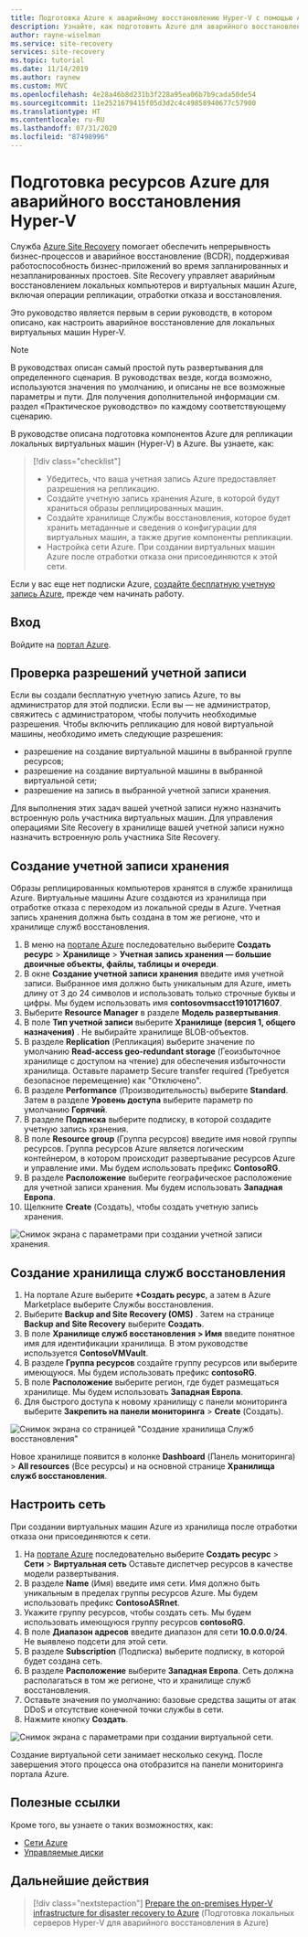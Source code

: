 ```yaml
---
title: Подготовка Azure к аварийному восстановлению Hyper-V с помощью Azure Site Recovery
description: Узнайте, как подготовить Azure для аварийного восстановления локальных виртуальных машин Hyper-V с помощью Azure Site Recovery
author: rayne-wiselman
ms.service: site-recovery
services: site-recovery
ms.topic: tutorial
ms.date: 11/14/2019
ms.author: raynew
ms.custom: MVC
ms.openlocfilehash: 4e28a46b8d231b3f228a95ea06b7b9cada50de54
ms.sourcegitcommit: 11e2521679415f05d3d2c4c49858940677c57900
ms.translationtype: HT
ms.contentlocale: ru-RU
ms.lasthandoff: 07/31/2020
ms.locfileid: "87498996"
---
```

# <a name="prepare-azure-resources-for-hyper-v-disaster-recovery"></a>Подготовка ресурсов Azure для аварийного восстановления Hyper-V

 Служба [Azure Site Recovery](site-recovery-overview.md) помогает обеспечить непрерывность бизнес-процессов и аварийное восстановление (BCDR), поддерживая работоспособность бизнес-приложений во время запланированных и незапланированных простоев. Site Recovery управляет аварийным восстановлением локальных компьютеров и виртуальных машин Azure, включая операции репликации, отработки отказа и восстановления.

Это руководство является первым в серии руководств, в котором описано, как настроить аварийное восстановление для локальных виртуальных машин Hyper-V.

> [!NOTE]
> В руководствах описан самый простой путь развертывания для определенного сценария. В руководствах везде, когда возможно, используются значения по умолчанию, и описаны не все возможные параметры и пути. Для получения дополнительной информации см. раздел «Практическое руководство» по каждому соответствующему сценарию.

В руководстве описана подготовка компонентов Azure для репликации локальных виртуальных машин (Hyper-V) в Azure. Вы узнаете, как:

> [!div class="checklist"]
> * Убедитесь, что ваша учетная запись Azure предоставляет разрешения на репликацию.
> * Создайте учетную запись хранения Azure, в которой будут храниться образы реплицированных машин.
> * Создайте хранилище Службы восстановления, которое будет хранить метаданные и сведения о конфигурации для виртуальных машин, а также другие компоненты репликации.
> * Настройка сети Azure. При создании виртуальных машин Azure после отработки отказа они присоединяются к этой сети.

Если у вас еще нет подписки Azure, [создайте бесплатную учетную запись Azure](https://azure.microsoft.com/pricing/free-trial/), прежде чем начинать работу.

## <a name="sign-in"></a>Вход

Войдите на [портал Azure](https://portal.azure.com).

## <a name="verify-account-permissions"></a>Проверка разрешений учетной записи

Если вы создали бесплатную учетную запись Azure, то вы администратор для этой подписки. Если вы — не администратор, свяжитесь с администратором, чтобы получить необходимые разрешения. Чтобы включить репликацию для новой виртуальной машины, необходимо иметь следующие разрешения:

- разрешение на создание виртуальной машины в выбранной группе ресурсов;
- разрешение на создание виртуальной машины в выбранной виртуальной сети;
- разрешение на запись в выбранной учетной записи хранения.

Для выполнения этих задач вашей учетной записи нужно назначить встроенную роль участника виртуальных машин. Для управления операциями Site Recovery в хранилище вашей учетной записи нужно назначить встроенную роль участника Site Recovery.

## <a name="create-a-storage-account"></a>Создание учетной записи хранения

Образы реплицированных компьютеров хранятся в службе хранилища Azure. Виртуальные машины Azure создаются из хранилища при отработке отказа с переходом из локальной среды в Azure. Учетная запись хранения должна быть создана в том же регионе, что и хранилище служб восстановления.

1. В меню на [портале Azure](https://portal.azure.com) последовательно выберите **Создать ресурс** > **Хранилище** > **Учетная запись хранения — большие двоичные объекты, файлы, таблицы и очереди**.
2. В окне **Создание учетной записи хранения** введите имя учетной записи.  Выбранное имя должно быть уникальным для Azure, иметь длину от 3 до 24 символов и использовать только строчные буквы и цифры. Мы будем использовать имя **contosovmsacct1910171607**.
3. Выберите **Resource Manager** в разделе **Модель развертывания**.
4. В поле **Тип учетной записи** выберите **Хранилище (версия 1, общего назначения)** . Не выбирайте хранилище BLOB-объектов.
5. В разделе **Replication** (Репликация) выберите значение по умолчанию **Read-access geo-redundant storage** (Геоизбыточное хранилище с доступом на чтение) для обеспечения избыточности хранилища. Оставьте параметр Secure transfer required (Требуется безопасное перемещение) как "Отключено".
6. В разделе **Performance** (Производительность) выберите **Standard**. Затем в разделе **Уровень доступа** выберите параметр по умолчанию **Горячий**.
7. В разделе **Подписка** выберите подписку, в которой создадите учетную запись хранения.
8. В поле **Resource group** (Группа ресурсов) введите имя новой группы ресурсов. Группа ресурсов Azure является логическим контейнером, в котором происходит развертывание ресурсов Azure и управление ими. Мы будем использовать префикс **ContosoRG**.
9. В разделе **Расположение** выберите географическое расположение для учетной записи хранения. Мы будем использовать **Западная Европа**.
10. Щелкните **Create** (Создать), чтобы создать учетную запись хранения.

   ![Снимок экрана с параметрами при создании учетной записи хранения.](media/tutorial-prepare-azure/create-storageacct.png)

## <a name="create-a-recovery-services-vault"></a>Создание хранилища служб восстановления

1. На портале Azure выберите **+Создать ресурс**, а затем в Azure Marketplace выберите Службы восстановления.
2. Выберите **Backup and Site Recovery (OMS)** . Затем на странице **Backup and Site Recovery** выберите **Создать**.
1. В поле **Хранилище служб восстановления > Имя** введите понятное имя для идентификации хранилища. В этом руководстве используется **ContosoVMVault**.
2. В разделе **Группа ресурсов** создайте группу ресурсов или выберите имеющуюся. Мы будем использовать префикс **contosoRG**.
3. В поле **Расположение** выберите регион, где будет размещаться хранилище. Мы будем использовать **Западная Европа**.
4. Для быстрого доступа к новому хранилищу с панели мониторинга выберите **Закрепить на панели мониторинга** > **Create** (Создать).

![Снимок экрана со страницей "Создание хранилища Служб восстановления"](./media/tutorial-prepare-azure/new-vault-settings.png)

Новое хранилище появится в колонке **Dashboard** (Панель мониторинга)  > **All resources** (Все ресурсы) и на основной странице **Хранилища служб восстановления**.

## <a name="set-up-an-azure-network"></a>Настроить сеть

При создании виртуальных машин Azure из хранилища после отработки отказа они присоединяются к сети.

1. На [портале Azure](https://portal.azure.com) последовательно выберите **Создать ресурс** > **Сети** > **Виртуальная сеть** Оставьте диспетчер ресурсов в качестве модели развертывания.
2. В разделе **Name** (Имя) введите имя сети. Имя должно быть уникальным в пределах группы ресурсов Azure. Мы будем использовать префикс **ContosoASRnet**.
3. Укажите группу ресурсов, чтобы создать сеть. Мы будем использовать имеющуюся группу ресурсов **contosoRG**.
4. В поле **Диапазон адресов** введите диапазон для сети **10.0.0.0/24**. Не выявлено подсети для этой сети.
5. В разделе **Subscription** (Подписка) выберите подписку, в которой будет создана сеть.
6. В разделе **Расположение** выберите **Западная Европа**. Сеть должна располагаться в том же регионе, что и хранилище служб восстановления.
7. Оставьте значения по умолчанию: базовые средства защиты от атак DDoS и отсутствие конечной точки службы в сети.
8. Нажмите кнопку **Создать**.

![Снимок экрана с параметрами при создании виртуальной сети.](media/tutorial-prepare-azure/create-network.png)

Создание виртуальной сети занимает несколько секунд. После завершения этого процесса она отобразится на панели мониторинга портала Azure.

## <a name="useful-links"></a>Полезные ссылки

Кроме того, вы узнаете о таких возможностях, как:
- [Сети Azure](../virtual-network/virtual-networks-overview.md)
- [Управляемые диски](../virtual-machines/windows/managed-disks-overview.md)



## <a name="next-steps"></a>Дальнейшие действия

> [!div class="nextstepaction"]
> [Prepare the on-premises Hyper-V infrastructure for disaster recovery to Azure](hyper-v-prepare-on-premises-tutorial.md) (Подготовка локальных серверов Hyper-V для аварийного восстановления в Azure)

